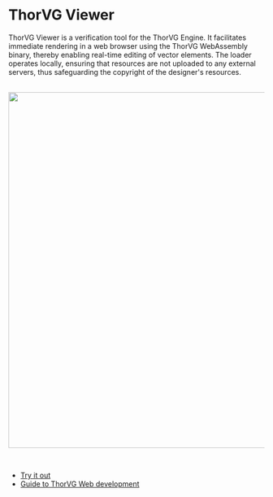 # ThorVG Viewer

ThorVG Viewer is a verification tool for the ThorVG Engine. It facilitates immediate rendering in a web browser using the ThorVG WebAssembly binary, thereby enabling real-time editing of vector elements. The loader operates locally, ensuring that resources are not uploaded to any external servers, thus safeguarding the copyright of the designer's resources.
</br>
</br>
<p align="center">
  <img width="700" height="auto" src="https://github.com/thorvg/thorvg/assets/3711518/edadcc5e-3bbf-489d-a9a1-9570079c7d55"/>
</p>
</br>

- [Try it out](https://thorvg.github.io/thorvg.viewer/)
- [Guide to ThorVG Web development](https://github.com/thorvg/thorvg/wiki/Web-Development)
